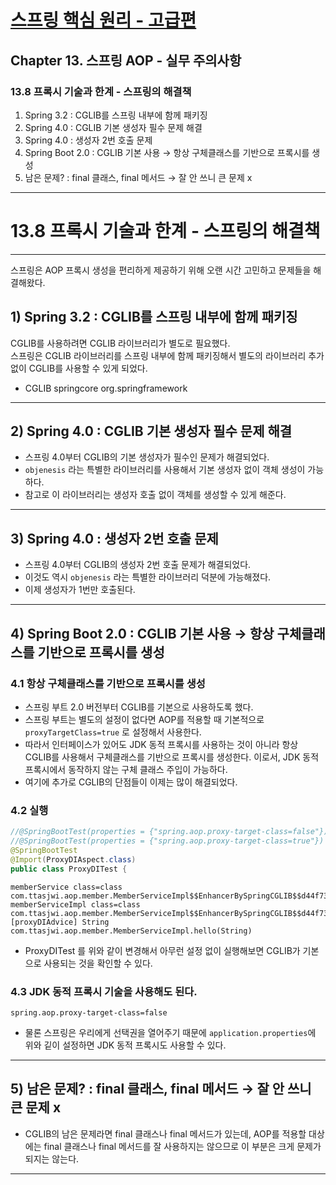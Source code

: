 # <a href = "../README.md" target="_blank">스프링 핵심 원리 - 고급편</a>
## Chapter 13. 스프링 AOP - 실무 주의사항
### 13.8 프록시 기술과 한계 - 스프링의 해결책
1) Spring 3.2 : CGLIB를 스프링 내부에 함께 패키징
2) Spring 4.0 : CGLIB 기본 생성자 필수 문제 해결
3) Spring 4.0 : 생성자 2번 호출 문제
4) Spring Boot 2.0 : CGLIB 기본 사용 → 항상 구체클래스를 기반으로 프록시를 생성
5) 남은 문제? : final 클래스, final 메서드 → 잘 안 쓰니 큰 문제 x

---

# 13.8 프록시 기술과 한계 - 스프링의 해결책

---

스프링은 AOP 프록시 생성을 편리하게 제공하기 위해 오랜 시간 고민하고 문제들을 해결해왔다.

## 1) Spring 3.2 : CGLIB를 스프링 내부에 함께 패키징
CGLIB를 사용하려면 CGLIB 라이브러리가 별도로 필요했다.  
스프링은 CGLIB 라이브러리를 스프링 내부에 함께 패키징해서 별도의 라이브러리 추가 없이 CGLIB를 사용할 수 있게 되었다.  
- CGLIB springcore org.springframework

---

## 2) Spring 4.0 : CGLIB 기본 생성자 필수 문제 해결
- 스프링 4.0부터 CGLIB의 기본 생성자가 필수인 문제가 해결되었다.
- `objenesis` 라는 특별한 라이브러리를 사용해서 기본 생성자 없이 객체 생성이 가능하다.
- 참고로 이 라이브러리는 생성자 호출 없이 객체를 생성할 수 있게 해준다.

---

## 3) Spring 4.0 : 생성자 2번 호출 문제
- 스프링 4.0부터 CGLIB의 생성자 2번 호출 문제가 해결되었다.
- 이것도 역시 `objenesis` 라는 특별한 라이브러리 덕분에 가능해졌다.
- 이제 생성자가 1번만 호출된다.

---

## 4) Spring Boot 2.0 : CGLIB 기본 사용 → 항상 구체클래스를 기반으로 프록시를 생성

### 4.1 항상 구체클래스를 기반으로 프록시를 생성
- 스프링 부트 2.0 버전부터 CGLIB를 기본으로 사용하도록 했다.
- 스프링 부트는 별도의 설정이 없다면 AOP를 적용할 때 기본적으로 `proxyTargetClass=true` 로
설정해서 사용한다.
- 따라서 인터페이스가 있어도 JDK 동적 프록시를 사용하는 것이 아니라 항상 CGLIB를 사용해서
구체클래스를 기반으로 프록시를 생성한다. 이로서, JDK 동적 프록시에서 동작하지 않는 구체 클래스 주입이 가능하다.
- 여기에 추가로 CGLIB의 단점들이 이제는 많이 해결되었다.

### 4.2 실행
```java
//@SpringBootTest(properties = {"spring.aop.proxy-target-class=false"}) // JDK 동적 프록시
//@SpringBootTest(properties = {"spring.aop.proxy-target-class=true"}) // CGLIB 동적 프록시
@SpringBootTest
@Import(ProxyDIAspect.class)
public class ProxyDITest {
```
```shell
memberService class=class com.ttasjwi.aop.member.MemberServiceImpl$$EnhancerBySpringCGLIB$$d44f7320
memberServiceImpl class=class com.ttasjwi.aop.member.MemberServiceImpl$$EnhancerBySpringCGLIB$$d44f7320
[proxyDIAdvice] String com.ttasjwi.aop.member.MemberServiceImpl.hello(String)
```
- ProxyDITest 를 위와 같이 변경해서 아무런 설정 없이 실행해보면 CGLIB가 기본으로
  사용되는 것을 확인할 수 있다.

### 4.3 JDK 동적 프록시 기술을 사용해도 된다.
```properties
spring.aop.proxy-target-class=false
```
- 물론 스프링은 우리에게 선택권을 열어주기 때문에 `application.properties`에 위와 깉이 설정하면 JDK 동적 프록시도 사용할 수
있다.

---

## 5) 남은 문제? : final 클래스, final 메서드 → 잘 안 쓰니 큰 문제 x
- CGLIB의 남은 문제라면 final 클래스나 final 메서드가 있는데, AOP를
적용할 대상에는 final 클래스나 final 메서드를 잘 사용하지는 않으므로 이 부분은 크게 문제가 되지는
않는다.

---

